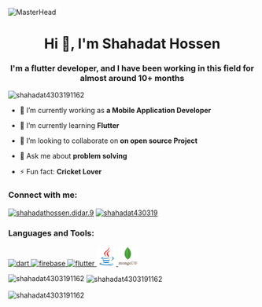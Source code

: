 ![MasterHead](https://1.bp.blogspot.com/-7A4WynwLsMw/XbBpCXG8fHI/AAAAAAAAMt4/uOa1bpLskYgrwGbllhSu2SDj_Mig8SXJQCLcBGAsYHQ/s1600/2000_600px.gif)
<h1 align="center">Hi 👋, I'm Shahadat Hossen</h1>
<h3 align="center">I'm a flutter developer, and I have been working in this field for almost around 10+ months </h3>


<p align="left"> <img src="https://komarev.com/ghpvc/?username=shahadat4303191162&label=Profile%20views&color=0e75b6&style=flat" alt="shahadat4303191162" /> </p>

- 🔭 I’m currently working as **a Mobile Application Developer**

- 🌱 I’m currently learning **Flutter**

- 👯 I’m looking to collaborate on **on open source Project**

- 💬 Ask me about **problem solving**

- ⚡ Fun fact: **Cricket Lover**

<h3 align="left">Connect with me:</h3>
<p align="left">
<a href="https://fb.com/shahadathossen.didar.9" target="blank"><img align="center" src="https://raw.githubusercontent.com/rahuldkjain/github-profile-readme-generator/master/src/images/icons/Social/facebook.svg" alt="shahadathossen.didar.9" height="30" width="40" /></a>
<a href="https://instagram.com/shahadat430319" target="blank"><img align="center" src="https://raw.githubusercontent.com/rahuldkjain/github-profile-readme-generator/master/src/images/icons/Social/instagram.svg" alt="shahadat430319" height="30" width="40" /></a>
</p>

<h3 align="left">Languages and Tools:</h3>
<p align="left"> <a href="https://dart.dev" target="_blank" rel="noreferrer"> <img src="https://www.vectorlogo.zone/logos/dartlang/dartlang-icon.svg" alt="dart" width="40" height="40"/> </a> <a href="https://firebase.google.com/" target="_blank" rel="noreferrer"> <img src="https://www.vectorlogo.zone/logos/firebase/firebase-icon.svg" alt="firebase" width="40" height="40"/> </a> <a href="https://flutter.dev" target="_blank" rel="noreferrer"> <img src="https://www.vectorlogo.zone/logos/flutterio/flutterio-icon.svg" alt="flutter" width="40" height="40"/> </a> <a href="https://www.java.com" target="_blank" rel="noreferrer"> <img src="https://raw.githubusercontent.com/devicons/devicon/master/icons/java/java-original.svg" alt="java" width="40" height="40"/> </a> <a href="https://www.mongodb.com/" target="_blank" rel="noreferrer"> <img src="https://raw.githubusercontent.com/devicons/devicon/master/icons/mongodb/mongodb-original-wordmark.svg" alt="mongodb" width="40" height="40"/> </a> </p>

<p><img align="left" src="https://github-readme-stats.vercel.app/api/top-langs?username=shahadat4303191162&show_icons=true&locale=en&layout=compact" alt="shahadat4303191162" /></p>

<p>&nbsp;<img align="center" src="https://github-readme-stats.vercel.app/api?username=shahadat4303191162&show_icons=true&locale=en" alt="shahadat4303191162" /></p>

<p><img align="center" src="https://github-readme-streak-stats.herokuapp.com/?user=shahadat4303191162&" alt="shahadat4303191162" /></p>
